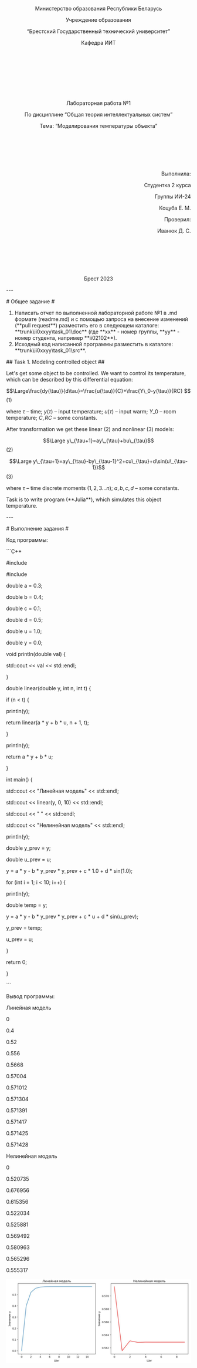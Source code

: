 ﻿<p align="center"> Министерство образования Республики Беларусь</p>

<p align="center">Учреждение образования</p>

<p align="center">“Брестский Государственный технический университет”</p>

<p align="center">Кафедра ИИТ</p>

<br><br><br><br><br><br><br>

<p align="center">Лабораторная работа №1</p>

<p align="center">По дисциплине “Общая теория интеллектуальных систем”</p>

<p align="center">Тема: “Моделирования температуры объекта”</p>

<br><br><br><br><br>

<p align="right">Выполнила:</p>

<p align="right">Студентка 2 курса</p>

<p align="right">Группы ИИ-24</p>

<p align="right">Коцуба Е. М.</p>

<p align="right">Проверил:</p>

<p align="right">Иванюк Д. С.</p>

<br><br><br><br><br>

<p align="center">Брест 2023</p>

\---

\# Общее задание #

1. Написать отчет по выполненной лабораторной работе №1 в .md формате (readme.md) и с помощью запроса на внесение изменений (\*\*pull request\*\*) разместить его в следующем каталоге: \*\*trunk\ii0xxyy\task\_01\doc\*\* (где \*\*xx\*\* - номер группы, \*\*yy\*\* - номер студента, например \*\*ii02102\*\*).
1. Исходный код написанной программы разместить в каталоге: \*\*trunk\ii0xxyy\task\_01\src\*\*.

\## Task 1. Modeling controlled object ##

Let's get some object to be controlled. We want to control its temperature, which can be described by this differential equation:

$$\Large\frac{dy(\tau)}{d\tau}=\frac{u(\tau)}{C}+\frac{Y\_0-y(\tau)}{RC} $$ (1)

where $\tau$ – time; $y(\tau)$ – input temperature; $u(\tau)$ – input warm; $Y\_0$ – room temperature; $C,RC$ – some constants.

After transformation we get these linear (2) and nonlinear (3) models:

$$\Large y\_{\tau+1}=ay\_{\tau}+bu\_{\tau}$$ (2)

$$\Large y\_{\tau+1}=ay\_{\tau}-by\_{\tau-1}^2+cu\_{\tau}+d\sin(u\_{\tau-1})$$ (3)

where $\tau$ – time discrete moments ($1,2,3{\dots}n$); $a,b,c,d$ – some constants.

Task is to write program (\*\*Julia\*\*), which simulates this object temperature.

\---

\# Выполнение задания #

Код программы:

\```C++

#include <iostream>

#include <cmath>

double a = 0.3;

double b = 0.4;

double c = 0.1;

double d = 0.5;

double u = 1.0;

double y = 0.0;

void println(double val) {

std::cout << val << std::endl;

}

double linear(double y, int n, int t) {

if (n < t) {

println(y);

return linear(a \* y + b \* u, n + 1, t);

}

println(y);

return a \* y + b \* u;

}

int main() {

std::cout << "Линейная модель" << std::endl;

std::cout << linear(y, 0, 10) << std::endl;

std::cout << "                   " << std::endl;

std::cout << "Нелинейная модель" << std::endl;

println(y);

double y\_prev = y;

double u\_prev = u;

y = a \* y - b \* y\_prev \* y\_prev + c \* 1.0 + d \* sin(1.0);

for (int i = 1; i < 10; i++) {

println(y);

double temp = y;

y = a \* y - b \* y\_prev \* y\_prev + c \* u + d \* sin(u\_prev);

y\_prev = temp;

u\_prev = u;

}

return 0;

}

\```

Вывод программы:

Линейная модель

0

0\.4

0\.52

0\.556

0\.5668

0\.57004

0\.571012

0\.571304

0\.571391

0\.571417

0\.571425

0\.571428

Нелинейная модель

0

0\.520735

0\.676956

0\.615356

0\.522034

0\.525881

0\.569492

0\.580963

0\.565296

0\.555317

![График моделей :](lingraph.png)
